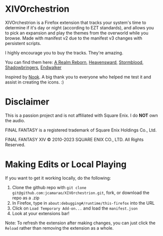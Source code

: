 # XIVOrchestrion
XIVOrchestrion is a Firefox extension that tracks your system's time to determine if it's day or night (according to EZT standards), and allows you to pick an expansion and play the themes from the overworld while you browse. Made with manifest v2 due to the manifest v3 changes with persistent scripts. 

I highly encourage you to buy the tracks. They're amazing.

You can find them here: [A Realm Reborn](https://na.store.square-enix-games.com/final-fantasy-xiv_-a-realm-reborn-original-soundtrack), [Heavensward](https://na.store.square-enix-games.com/heavensward_-final-fantasy_-xiv-original-soundtrack-_blu-ray_), [Stormblood](https://na.store.square-enix-games.com/final-fantasy-xiv_-stormblood-original-soundtrack), [Shadowbringers](https://na.store.square-enix-games.com/shadowbringers_-final-fantasy-xiv-original-soundtrack), [Endwalker](https://na.store.square-enix-games.com/final-fantasy-xiv_-endwalker-original-soundtrack-_blu-ray_)

Inspired by [Nook](https://github.com/mn6/nook). A big thank you to everyone who helped me test it and assist in creating the icons. :)

# Disclaimer
This is a passion project and is not affiliated with Square Enix. I do **NOT** own the audio.

FINAL FANTASY is a registered trademark of Square Enix Holdings Co., Ltd.

FINAL FANTASY XIV © 2010-2023 SQUARE ENIX CO., LTD. All Rights Reserved.

# Making Edits or Local Playing
If you want to get it working locally, do the following:
1. Clone the github repo with `git clone git@github.com:jcamarao/XIVOrchestrion.git`, fork, or download the repo as a .zip
2. In Firefox, type in `about:debugging#/runtime/this-firefox` into the URL
3. Click on `Load Temporary Add-on...` and load the `manifest.json`
4. Look at your extensions bar!

Note: To refresh the extension after making changes, you can just click the `Reload` rather than removing the extension as a whole.
